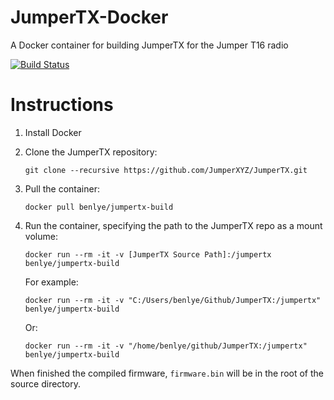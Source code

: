 # JumperTX-Docker
A Docker container for building JumperTX for the Jumper T16 radio

[![Build Status](https://travis-ci.org/benlye/JumperTX-Docker.svg?branch=master)](https://travis-ci.org/benlye/JumperTX-Docker)

# Instructions
1. Install Docker
1. Clone the JumperTX repository:

   `git clone --recursive https://github.com/JumperXYZ/JumperTX.git`
   
1. Pull the container:

   `docker pull benlye/jumpertx-build`
   
1. Run the container, specifying the path to the JumperTX repo as a mount volume:

   `docker run --rm -it -v [JumperTX Source Path]:/jumpertx benlye/jumpertx-build`
   
   For example:
   
   `docker run --rm -it -v "C:/Users/benlye/Github/JumperTX:/jumpertx" benlye/jumpertx-build`
   
   Or:
   
   `docker run --rm -it -v "/home/benlye/github/JumperTX:/jumpertx" benlye/jumpertx-build`

When finished the compiled firmware, `firmware.bin` will be in the root of the source directory.
